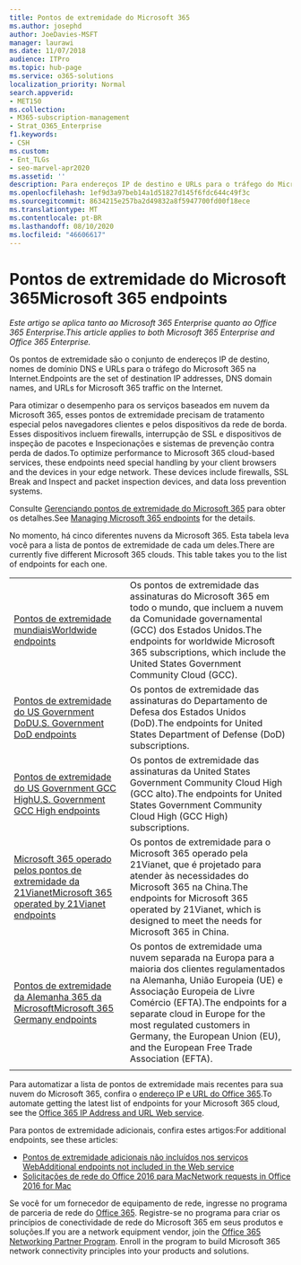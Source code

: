 ```yaml
---
title: Pontos de extremidade do Microsoft 365
ms.author: josephd
author: JoeDavies-MSFT
manager: laurawi
ms.date: 11/07/2018
audience: ITPro
ms.topic: hub-page
ms.service: o365-solutions
localization_priority: Normal
search.appverid:
- MET150
ms.collection:
- M365-subscription-management
- Strat_O365_Enterprise
f1.keywords:
- CSH
ms.custom:
- Ent_TLGs
- seo-marvel-apr2020
ms.assetid: ''
description: Para endereços IP de destino e URLs para o tráfego do Microsoft 365, use esta lista de artigos para os pontos de extremidade da Internet das diferentes nuvens da Microsoft 365.
ms.openlocfilehash: 1ef9d3a97beb14a1d51827d145f6fdc644c49f3c
ms.sourcegitcommit: 8634215e257ba2d49832a8f5947700fd00f18ece
ms.translationtype: MT
ms.contentlocale: pt-BR
ms.lasthandoff: 08/10/2020
ms.locfileid: "46606617"
---
```

# <a name="microsoft-365-endpoints"></a><span data-ttu-id="8fe6c-103">Pontos de extremidade do Microsoft 365</span><span class="sxs-lookup"><span data-stu-id="8fe6c-103">Microsoft 365 endpoints</span></span>

<span data-ttu-id="8fe6c-104">*Este artigo se aplica tanto ao Microsoft 365 Enterprise quanto ao Office 365 Enterprise.*</span><span class="sxs-lookup"><span data-stu-id="8fe6c-104">*This article applies to both Microsoft 365 Enterprise and Office 365 Enterprise.*</span></span>

<span data-ttu-id="8fe6c-105">Os pontos de extremidade são o conjunto de endereços IP de destino, nomes de domínio DNS e URLs para o tráfego do Microsoft 365 na Internet.</span><span class="sxs-lookup"><span data-stu-id="8fe6c-105">Endpoints are the set of destination IP addresses, DNS domain names, and URLs for Microsoft 365 traffic on the Internet.</span></span> 

<span data-ttu-id="8fe6c-p101">Para otimizar o desempenho para os serviços baseados em nuvem da Microsoft 365, esses pontos de extremidade precisam de tratamento especial pelos navegadores clientes e pelos dispositivos da rede de borda. Esses dispositivos incluem firewalls, interrupção de SSL e dispositivos de inspeção de pacotes e Inspecionações e sistemas de prevenção contra perda de dados.</span><span class="sxs-lookup"><span data-stu-id="8fe6c-p101">To optimize performance to Microsoft 365 cloud-based services, these endpoints need special handling by your client browsers and the devices in your edge network. These devices include firewalls, SSL Break and Inspect and packet inspection devices, and data loss prevention systems.</span></span>

<span data-ttu-id="8fe6c-108">Consulte [Gerenciando pontos de extremidade do Microsoft 365](managing-office-365-endpoints.md) para obter os detalhes.</span><span class="sxs-lookup"><span data-stu-id="8fe6c-108">See [Managing Microsoft 365 endpoints](managing-office-365-endpoints.md) for the details.</span></span>

<span data-ttu-id="8fe6c-p102">No momento, há cinco diferentes nuvens da Microsoft 365. Esta tabela leva você para a lista de pontos de extremidade de cada um deles.</span><span class="sxs-lookup"><span data-stu-id="8fe6c-p102">There are currently five different Microsoft 365 clouds. This table takes you to the list of endpoints for each one.</span></span>

|||
|:-------|:-----|
| [<span data-ttu-id="8fe6c-111">Pontos de extremidade mundiais</span><span class="sxs-lookup"><span data-stu-id="8fe6c-111">Worldwide endpoints</span></span>](urls-and-ip-address-ranges.md) | <span data-ttu-id="8fe6c-112">Os pontos de extremidade das assinaturas do Microsoft 365 em todo o mundo, que incluem a nuvem da Comunidade governamental (GCC) dos Estados Unidos.</span><span class="sxs-lookup"><span data-stu-id="8fe6c-112">The endpoints for worldwide Microsoft 365 subscriptions, which include the United States Government Community Cloud (GCC).</span></span> |
| [<span data-ttu-id="8fe6c-113">Pontos de extremidade do US Government DoD</span><span class="sxs-lookup"><span data-stu-id="8fe6c-113">U.S. Government DoD endpoints</span></span>](office-365-u-s-government-dod-endpoints.md) | <span data-ttu-id="8fe6c-114">Os pontos de extremidade das assinaturas do Departamento de Defesa dos Estados Unidos (DoD).</span><span class="sxs-lookup"><span data-stu-id="8fe6c-114">The endpoints for United States Department of Defense (DoD) subscriptions.</span></span> |
| [<span data-ttu-id="8fe6c-115">Pontos de extremidade do US Government GCC High</span><span class="sxs-lookup"><span data-stu-id="8fe6c-115">U.S. Government GCC High endpoints</span></span>](office-365-u-s-government-gcc-high-endpoints.md) | <span data-ttu-id="8fe6c-116">Os pontos de extremidade das assinaturas da United States Government Community Cloud High (GCC alto).</span><span class="sxs-lookup"><span data-stu-id="8fe6c-116">The endpoints for United States Government Community Cloud High (GCC High) subscriptions.</span></span> |
| [<span data-ttu-id="8fe6c-117">Microsoft 365 operado pelos pontos de extremidade da 21Vianet</span><span class="sxs-lookup"><span data-stu-id="8fe6c-117">Microsoft 365 operated by 21Vianet endpoints</span></span>](urls-and-ip-address-ranges-21vianet.md) | <span data-ttu-id="8fe6c-118">Os pontos de extremidade para o Microsoft 365 operado pela 21Vianet, que é projetado para atender às necessidades do Microsoft 365 na China.</span><span class="sxs-lookup"><span data-stu-id="8fe6c-118">The endpoints for Microsoft 365 operated by 21Vianet, which is designed to meet the needs for Microsoft 365 in China.</span></span> |
| [<span data-ttu-id="8fe6c-119">Pontos de extremidade da Alemanha 365 da Microsoft</span><span class="sxs-lookup"><span data-stu-id="8fe6c-119">Microsoft 365 Germany endpoints</span></span>](office-365-germany-endpoints.md) | <span data-ttu-id="8fe6c-120">Os pontos de extremidade uma nuvem separada na Europa para a maioria dos clientes regulamentados na Alemanha, União Europeia (UE) e Associação Europeia de Livre Comércio (EFTA).</span><span class="sxs-lookup"><span data-stu-id="8fe6c-120">The endpoints for a separate cloud in Europe for the most regulated customers in Germany, the European Union (EU), and the European Free Trade Association (EFTA).</span></span> |
|||

<span data-ttu-id="8fe6c-121">Para automatizar a lista de pontos de extremidade mais recentes para sua nuvem do Microsoft 365, confira o [endereço IP e URL do Office 365](office-365-ip-web-service.md).</span><span class="sxs-lookup"><span data-stu-id="8fe6c-121">To automate getting the latest list of endpoints for your Microsoft 365 cloud, see the [Office 365 IP Address and URL Web service](office-365-ip-web-service.md).</span></span>

<span data-ttu-id="8fe6c-122">Para pontos de extremidade adicionais, confira estes artigos:</span><span class="sxs-lookup"><span data-stu-id="8fe6c-122">For additional endpoints, see these articles:</span></span>

- [<span data-ttu-id="8fe6c-123">Pontos de extremidade adicionais não incluídos nos serviços Web</span><span class="sxs-lookup"><span data-stu-id="8fe6c-123">Additional endpoints not included in the Web service</span></span>](additional-office365-ip-addresses-and-urls.md)
- [<span data-ttu-id="8fe6c-124">Solicitações de rede do Office 2016 para Mac</span><span class="sxs-lookup"><span data-stu-id="8fe6c-124">Network requests in Office 2016 for Mac</span></span>](network-requests-in-office-2016-for-mac.md)

<span data-ttu-id="8fe6c-p103">Se você for um fornecedor de equipamento de rede, ingresse no programa de parceria de rede do [Office 365](office-365-networking-partner-program.md). Registre-se no programa para criar os princípios de conectividade de rede do Microsoft 365 em seus produtos e soluções.</span><span class="sxs-lookup"><span data-stu-id="8fe6c-p103">If you are a network equipment vendor, join the [Office 365 Networking Partner Program](office-365-networking-partner-program.md). Enroll in the program to build Microsoft 365 network connectivity principles into your products and solutions.</span></span> 
